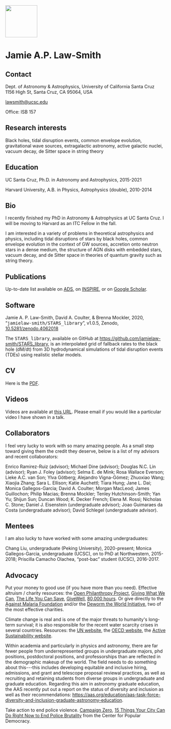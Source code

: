 <img src="https://jamielaw-smith.github.io/headshot.jpeg" width="100">

# Jamie A.P. Law-Smith

## Contact
Dept. of Astronomy & Astrophysics, University of California Santa Cruz <br>
1156 High St, Santa Cruz, CA 95064, USA <br>

<a href="mailto:lawsmith@ucsc.edu">lawsmith@ucsc.edu</a>

Office: ISB 157

## Research interests
Black holes, tidal disruption events, 
common envelope evolution, gravitational wave sources, extragalactic astronomy, 
active galactic nuclei, vacuum decay, de Sitter space in string theory

## Education
UC Santa Cruz, Ph.D. in Astronomy and Astrophysics, 2015-2021

Harvard University, A.B. in Physics, Astrophysics (double), 2010-2014

## Bio
I recently finished my PhD in Astronomy & Astrophysics at UC Santa Cruz.
I will be moving to Harvard as an ITC Fellow in the fall.

I am interested in a variety of problems in theoretical astrophysics and physics,
including tidal disruptions of stars by black holes,
common envelope evolution in the context of GW sources,
accretion onto neutron stars in a dense medium, 
the structure of AGN disks with embedded stars, 
vacuum decay, and 
de Sitter space in theories of quantum gravity such as string theory.

## Publications
Up-to-date list available on
<a href="https://ui.adsabs.harvard.edu/#search/q=author%3A%22law-smith%2C%20jamie%22&sort=date%20desc%2C%20bibcode%20desc">ADS</a>, on
<a href="https://inspirehep.net/literature?sort=mostrecent&size=25&page=1&q=a%20law-smith">INSPIRE</a>, or on
<a href="https://scholar.google.com/citations?user=Z_oEDBsAAAAJ">Google Scholar</a>.

## Software
Jamie A. P. Law-Smith, David A. Coulter, & Brenna Mockler, 2020, “<tt>jamielaw-smith/STARS_library</tt>”, v1.0.5, Zenodo, <a href="https://doi.org/10.5281/zenodo.4062018">10.5281/zenodo.4062018</a>

The <tt>STARS_library</tt>, available on GitHub at <a href="https://github.com/jamielaw-smith/STARS_library">https://github.com/jamielaw-smith/STARS_library</a>, is an interpolated grid of fallback rates to the black hole (dM/dt) from 3D hydrodynamical simulations of tidal disruption events (TDEs) using realistic stellar models.


## CV
Here is the <a href="./JLS_cv.pdf">PDF</a>.


## Videos
Videos are available at <a href="https://www.youtube.com/channel/UCShahcfGrj5dOZTTrOEqSOA">this URL</a>. Please email if you would like a particular video I have shown in a talk.


## Collaborators
I feel very lucky to work with so many amazing people. As a small step toward giving them the credit they deserve, below is a list of my advisors and recent collaborators:

Enrico Ramirez-Ruiz (advisor);
Michael Dine (advisor);
Douglas N.C. Lin (advisor);
Ryan J. Foley (advisor);
Selma E. de Mink;
Rosa Wallace Everson;
Lieke A.C. van Son;
Ylva Götberg;
Alejandro Vigna-Gómez;
Zhuoxiao Wang;
Xiaojia Zhang;
Sara L. Ellison;
Katie Auchettl;
Tiara Hung;
Jane L. Dai;
Monica Gallegos-Garcia;
David A. Coulter;
Morgan MacLeod;
James Guillochon;
Philip Macias;
Brenna Mockler;
Tenley Hutchinson-Smith;
Yan Yu;
Shijun Sun;
Duncan Wood;
K. Decker French;
Elena M. Rossi;
Nicholas C. Stone;
Daniel J. Eisenstein (undergraduate advisor);
Joao Guimaraes da Costa (undergraduate advisor);
David Schlegel (undergraduate advisor).

## Mentees
I am also lucky to have worked with some amazing undergraduates:

Chang Liu, undergraduate (Peking University), 2020-present;
Monica Gallegos-Garcia, undergraduate (UCSC), on to PhD at Northwestern, 2015-2018;
Priscilla Camacho Olachea, “post-bac” student (UCSC), 2016-2017.


## Advocacy
Put your money to good use (if you have more than you need). Effective altruism / charity resources:
the <a href="https://www.openphilanthropy.org/">Open Philanthropy Project</a>,
<a href="https://www.givingwhatwecan.org">Giving What We Can</a>,
<a href="https://www.thelifeyoucansave.org">The Life You Can Save</a>,
<a href="https://www.givewell.org">GiveWell</a>,
<a href="https://80000hours.org">80,000 hours</a>.
Or give directly to
the <a href="https://www.againstmalaria.com">Against Malaria Foundation</a>
and/or the <a href="https://www.evidenceaction.org/">Deworm the World Initiative</a>,
two of the most effective charities. 

Climate change is real and is one of the major threats to humanity's long-term survival; it is also responsible for
the recent water scarcity crises in several countries.
Resources:
the <a href="https://www.un.org/sustainabledevelopment/climate-change/">UN website</a>,
the <a href="https://www.oecd.org/environment/action-on-climate-change/">OECD website</a>,
the <a href="https://www.activesustainability.com/climate-change/">Active Sustainability website</a>.

Within academia and particularly in physics and astronomy, there are far fewer people from underrepresented groups in undergraduate majors,  phd positions, postdoctoral positions, and professorships than are reflected in the demographic makeup of the world.
The field needs to do something about this---this includes developing equitable and inclusive hiring, admissions, and
grant and telescope proposal reviewal practices, as well as recruiting and retaining students from diverse groups in
undergraduate and graduate education.
Regarding this aim in astronomy graduate education, the AAS recently put out a report on the status of diversity and inclusion as well as their
recommendations: <a href="https://aas.org/education/aas-task-force-diversity-and-inclusion-graduate-astronomy-education">
  https://aas.org/education/aas-task-force-diversity-and-inclusion-graduate-astronomy-education</a>.

Take action to end police violence. <a href="https://www.joincampaignzero.org/">Campaign Zero</a>,
<a href="https://populardemocracy.org/news/15-things-your-city-can-do-right-now-end-police-brutality">
  15 Things Your City Can Do Right Now to End Police Brutality</a> from the Center for Popular Democracy.

